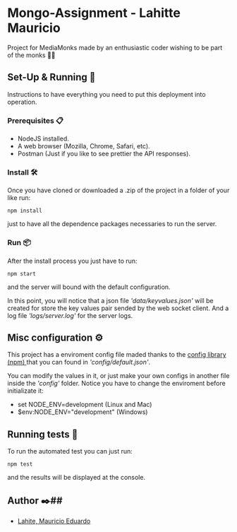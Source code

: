 # Mongo-Assignment - Lahitte Mauricio #

Project for MediaMonks made by an enthusiastic coder wishing to be part of the monks 🧘‍♂️

## Set-Up & Running 🔧 ##

Instructions to have everything you need to put this deployment into operation.

### Prerequisites 📋 ###

* NodeJS installed.
* A web browser (Mozilla, Chrome, Safari, etc).
* Postman (Just if you like to see prettier the API responses).

### Install 🛠️ ###

Once you have cloned or downloaded a .zip of the project in a folder of your like run:
```
npm install
```
just to have all the dependence packages necessaries to run the server.

### Run 📦 ###

After the install process you just have to run:
```
npm start
```
and the server will bound with the default configuration.

In this point, you will notice that a json file _'data/keyvalues.json'_ will be created for store the key values pair sended by the web socket client. And a log file _'logs/server.log'_ for the server logs.

## Misc configuration ⚙️ ##

This project has a enviroment config file maded thanks to the [config library (npm) ](https://www.npmjs.com/package/config) that you can found in _'config/default.json'_. 

You can modify the values in it, or just make your own configs in another file inside the _'config'_ folder.
Notice you have to change the enviroment before initializate it:
- set NODE_ENV=development (Linux and Mac)
- $env:NODE_ENV="development" (Windows)

## Running tests 🔩 ##

To run the automated test you can just run:
```
npm test
```
and the results will be displayed at the console.

## Author ✒️##

* [Lahite, Mauricio Eduardo](https://www.linkedin.com/in/mauricio-lahitte/)